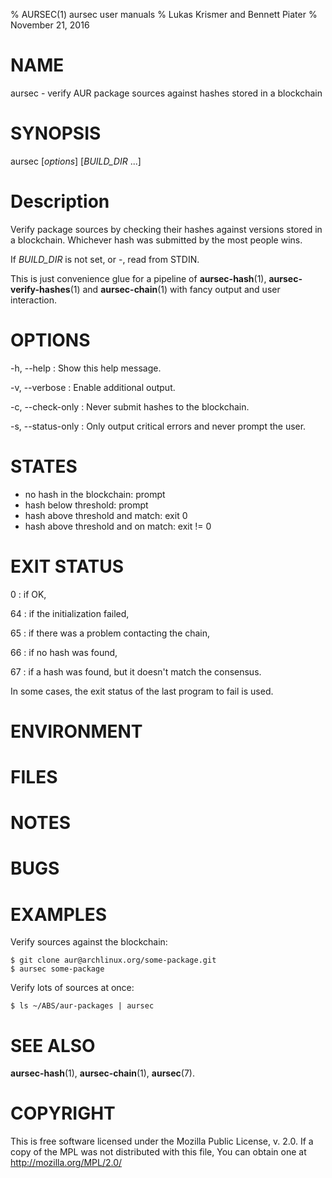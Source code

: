 % AURSEC(1) aursec user manuals
% Lukas Krismer and Bennett Piater
% November 21, 2016

# NAME
aursec - verify AUR package sources against hashes stored in a blockchain

# SYNOPSIS
aursec [*options*] [*BUILD_DIR* ...]

# Description
Verify package sources by checking their hashes against versions stored in a blockchain. Whichever hash was submitted by the most people wins.

If *BUILD_DIR* is not set, or -, read from STDIN.

This is just convenience glue for a pipeline of **aursec-hash**(1), **aursec-verify-hashes**(1) and **aursec-chain**(1) with fancy output and user interaction.

# OPTIONS
-h, \--help
: Show this help message.

-v, \--verbose
: Enable additional output.

-c, \--check-only
: Never submit hashes to the blockchain.

-s, \--status-only
: Only output critical errors and never prompt the user.

# STATES
- no hash in the blockchain: prompt
- hash below threshold: prompt
- hash above threshold and match: exit 0
- hash above threshold and on match: exit != 0

# EXIT STATUS
0
: if OK,

64
: if the initialization failed,

65
: if there was a problem contacting the chain,

66
: if no hash was found,

67
: if a hash was found, but it doesn't match the consensus.

In some cases, the exit status of the last program to fail is used.

# ENVIRONMENT

# FILES

# NOTES

# BUGS

# EXAMPLES

Verify sources against the blockchain:

    $ git clone aur@archlinux.org/some-package.git
    $ aursec some-package

Verify lots of sources at once:

    $ ls ~/ABS/aur-packages | aursec


# SEE ALSO
**aursec-hash**(1), **aursec-chain**(1), **aursec**(7).

# COPYRIGHT
This is free software licensed under the Mozilla Public License, v. 2.0.
If a copy of the MPL was not distributed with this file,
You can obtain one at http://mozilla.org/MPL/2.0/

